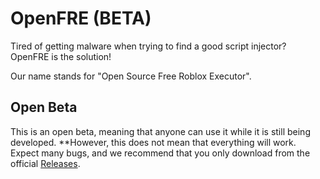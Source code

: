 # OpenFRE (BETA)
Tired of getting malware when trying to find a good script injector? OpenFRE is the solution!

Our name stands for "Open Source Free Roblox Executor".

## Open Beta
This is an open beta, meaning that anyone can use it while it is still being developed.
**However, this does not mean that everything will work. Expect many bugs, and we recommend that you only download from the official [Releases](https://github.com/kevlu8/OpenFRE/releases).